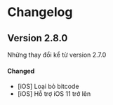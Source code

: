 # Changelog

## Version 2.8.0

Những thay đổi kể từ version 2.7.0

<!-- #### Added -->

#### Changed

- [iOS] Loại bỏ bitcode
- [iOS] Hỗ trợ iOS 11 trở lên

<!-- #### Deprecated -->
<!-- #### Removed -->
<!-- #### Fixed -->
<!-- #### Security -->

